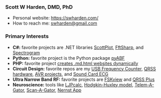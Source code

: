 ### Scott W Harden, DMD, PhD

* Personal website: https://swharden.com/
* How to reach me: swharden@gmail.com

### Primary Interests
* **C#:** favorite projects are .NET libraries [ScottPlot](https://github.com/swharden/ScottPlot), [FftSharp](https://github.com/swharden/FftSharp), and [Spectrogram](https://github.com/swharden/Spectrogram)
* **Python:** favorite project is the Python package [pyABF](https://github.com/swharden/pyABF)
* **PHP:** favorite project [creates .md.html websites dynamically](https://github.com/swharden/md2html-php)
* **Circuit Design:** favorite repos are my [USB Frequency Counter](https://github.com/swharden/USB-Counter), [QRSS hardware](https://github.com/swharden/QRSS-hardware), [AVR projects](https://github.com/swharden/AVR-projects), and [Sound Card ECG](https://github.com/swharden/SoundCardECG)
* **Ultra Narrow Band RF:** favorite projects are [FSKview](https://github.com/swharden/FSKview) and [QRSS Plus](https://swharden.com/qrss/plus/)
* **Neuroscience:** tools like [LJPcalc](https://github.com/swharden/LJPcalc), [Hodgkin-Huxley model](https://github.com/swharden/pyHH), [Telem-A-Gator](https://github.com/swharden/Telem-A-Gator), [Scan-A-Gator](https://github.com/swharden/Scan-A-Gator), [Nernst App](https://github.com/swharden/NernstApp)
